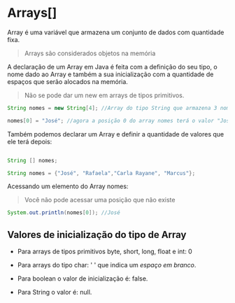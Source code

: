 # Arrays[]

Array é uma variável que armazena um conjunto de dados com quantidade fixa.

>Arrays são considerados objetos na memória

A declaração de um Array em Java é feita com a definição do seu tipo, o nome dado ao Array e também a sua inicialização com a quantidade de espaços que serão alocados na memória.

>Não se pode dar um new em arrays de tipos primitivos.

```java
String nomes = new String[4]; //Array do tipo String que armazena 3 nomes.

nomes[0] = "José"; //agora a posição 0 do array nomes terá o valor "José"
```
Também podemos declarar um Array e definir a quantidade de valores que ele terá depois:

```java

String [] nomes;

String nomes = {"José", "Rafaela","Carla Rayane", "Marcus"};

```
Acessando um elemento do Array nomes:

>Você não pode acessar uma posição que não existe

```java
System.out.println(nomes[0]); //José

```

## Valores de inicialização do tipo de Array

- Para arrays de tipos primitivos byte, short, long, float e int: 0

- Para arrays do tipo char: ' ' que indica um *espaço em branco*.

- Para boolean o valor de inicialização é: false.

- Para String o valor é: null.


